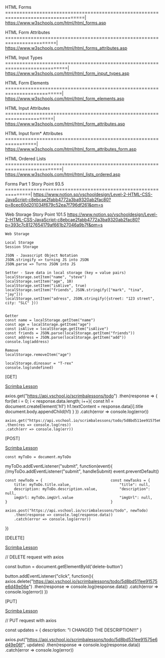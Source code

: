 HTML Forms ==================================================================================|
https://www.w3schools.com/html/html_forms.asp

HTML Form Attributes ========================================================================|
https://www.w3schools.com/html/html_forms_attributes.asp

HTML Input Types ============================================================================|
https://www.w3schools.com/html/html_form_input_types.asp

HTML Form Elements ==========================================================================|
https://www.w3schools.com/html/html_form_elements.asp

HTML Input Attributes =======================================================================|
https://www.w3schools.com/html/html_form_attributes.asp

HTML Input form* Attributes =================================================================|
https://www.w3schools.com/html/html_form_attributes_form.asp

HTML Ordered Lists ==========================================================================|
https://www.w3schools.com/html/html_lists_ordered.asp

Forms Part 1 Story Point 93.5 ===============================================================|
https://www.notion.so/vschooldesign/Level-2-HTML-CSS-JavaScript-c8ebcae2fabb4772a3ba9320ab2fac80?p=8cec60d201034f679c52ea7f796df261&pm=s

Web Storage Story Point 101.5
https://www.notion.so/vschooldesign/Level-2-HTML-CSS-JavaScript-c8ebcae2fabb4772a3ba9320ab2fac80?p=393c7c8127654179af661b27046a9b7f&pm=s

    Web Storage

    Local Storage
    Session Storage

    JSON - Javascript Object Notation
    JSON.stringify => turning JS into JSON
    JSON.parse => Turns JSON into JS

    Setter - Save data in local storage (key = value pairs)
    localStorage.setItem("name", "steve")
    localStorage.setItem("age", 10)
    localStorage.setItem("isAlive", true)
    localStorage.setItem("friends", JSON.stringify(["mark", "tina", "jay"]))
    localStorage.setItem("adress", JSON.stringify({street: "123 street", city: "SLC" }))


    Getter
    const name = localStorage.getItem("name")
    const age = localStorage.getItem("age")
    const isAlive = localStorage.getItem("isAlive")
    const friends = JSON.parse(localStorage.getItem("friends"))
    const address = JSON.parse(localStorage.getItem("add"))
    console.log(address)

    Remove
    localStorage.removeItem("age")

    localStorage.dinosaur = "T-rex"
    console.log(undefined)


[GET]

[Scrimba Lesson](https://www.notion.so/vschooldesign/Level-2-HTML-CSS-JavaScript-c8ebcae2fabb4772a3ba9320ab2fac80?p=85a8945590a143ffa286023f97bc8b2b&pm=s)

axios.get("https://api.vschool.io/scrimbalessons/todo")
    .then(response => {
        for(let i = 0; i < response.data.length; i++){
            const h1 = document.createElement('h1')
            h1.textContent = response.data[i].title
            document.body.appendChild(h1)
        }
    })
    .catch(error => console.log(error))



    axios.get("https://api.vschool.io/scrimbalessons/todo/5d8bd511ee91575e6d49e06e")
    .then(res => console.log(res))
    .catch(err => console.log(err))


[POST]

[Scrimba Lesson](https://www.notion.so/vschooldesign/Level-2-HTML-CSS-JavaScript-c8ebcae2fabb4772a3ba9320ab2fac80?p=370870791c9440d59bf0486fb9a3f00d&pm=s)

    const myToDo = document.myToDo

myToDo.addEventListener("submit", function(event){  //myToDo.addEventListener("submit", handleSubmit) 
    event.preventDefault()
    
    const newTodo = {                               const newTasks = {
        title: myToDo.title.value,                      "title": null, 
        description: myToDo.description.value,          "description": null,
        imgUrl: myToDo.imgUrl.value                     "imgUrl": null, 
    }                                               }
    
    axios.post("https://api.vschool.io/scrimbalessons/todo", newTodo)
        .then(response => console.log(response.data))
        .catch(error => console.log(error))
    
})



[DELETE]

[Scrimba Lesson](https://www.notion.so/vschooldesign/Level-2-HTML-CSS-JavaScript-c8ebcae2fabb4772a3ba9320ab2fac80?p=cb75c0f3d5154a6e8d498c8b655e5877&pm=s)

// DELETE request with axios

const button = document.getElementById('delete-button')

button.addEventListener("click", function(){
    axios.delete("https://api.vschool.io/scrimbalessons/todo/5d8bd511ee91575e6d49e06e")
        .then(response => console.log(response.data))
        .catch(error => console.log(error))
})


[PUT]

[Scrimba Lesson](https://www.notion.so/vschooldesign/Level-2-HTML-CSS-JavaScript-c8ebcae2fabb4772a3ba9320ab2fac80?p=4e6a926136eb4f488d8e5f775d668dcb&pm=s)

// PUT request with axios

const updates = {
    description: "I CHANGED THE DESCRIPTION!!!"
}

axios.put("https://api.vschool.io/scrimbalessons/todo/5d8bd531ee91575e6d49e06f", updates)
    .then(response => console.log(response.data))
    .catch(error => console.log(error))